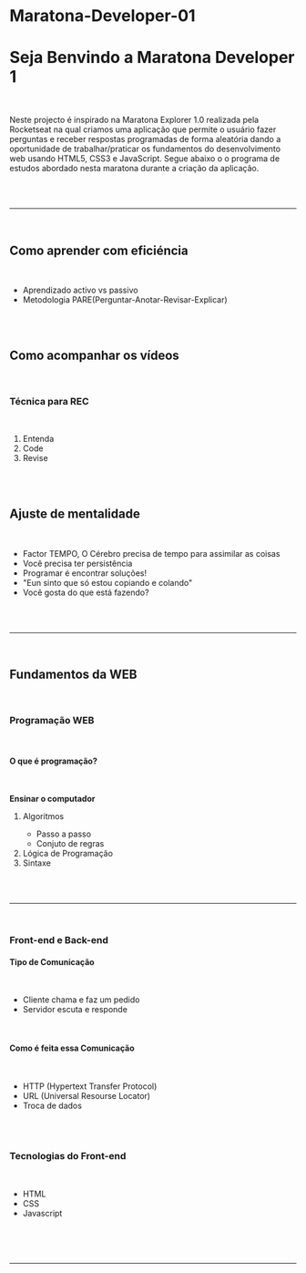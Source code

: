 # Maratona-Developer-01

<h1 style="text-aling:center;">Seja Benvindo a Maratona Developer 1</h1>
<br />
<p>
    Neste projecto é inspirado na Maratona Explorer 1.0 realizada pela Rocketseat na qual criamos uma aplicação que permite o usuário fazer perguntas e receber respostas programadas de forma aleatória dando a oportunidade de trabalhar/praticar os fundamentos do desenvolvimento web usando HTML5, CSS3 e JavaScript. Segue abaixo o o programa de estudos abordado nesta maratona durante a criação da aplicação.
</p>
<br />
<br />
<hr />
<br />
<h2 style="text-aling:center;">Como aprender com eficiéncia</h2>
<br />
<ul>
    <li>Aprendizado activo vs passivo</li>
    <li>Metodologia PARE(Perguntar-Anotar-Revisar-Explicar)</li>
</ul>
<br />
<br />
<h2 style="text-aling:center;">Como acompanhar os vídeos</h2>
<br />
<h3>Técnica para REC</h3>
<br />
<ol>
    <li>Entenda</li>
    <li>Code</li>
    <li>Revise</li>
</ol>
<br />
<br />
<h2 style="text-aling:center;">Ajuste de mentalidade</h2>
<br />
<ul>
    <li>Factor TEMPO, O Cérebro precisa de tempo para assimilar as coisas</li>
    <li>Você precisa ter persistência</li>
    <li>Programar é encontrar soluções!</li>
    <li>"Eun sinto que só estou copiando e colando"</li>
    <li>Você gosta do que está fazendo?</li>
</ul>
<br />
<br />
<hr />
<br />
<h2 style="text-aling:center;">Fundamentos da WEB</h2>
<br />
<h3>Programação WEB</h3>
<br />
<h4>O que é programação?</h4>
<br />
<p>
    <strong>Ensinar o computador</strong>
</p>
<ol>
    <li>Algoritmos</li>
        <ul>
            <li>Passo a passo</li>
            <li>Conjuto de regras</li>
        </ul>
    <li>Lógica de Programação</li>
    <li>Sintaxe</li>    
</ol>
<br />
<br />
<hr>
<br />
<h3>Front-end e Back-end</h3>
<h4>Tipo de Comunicação</h4>
<br />
<ul>
    <li>Cliente chama e faz um pedido</li>
    <li>Servidor escuta e responde</li> 
</ul>
<br />
<h4>Como é feita essa Comunicação</h4>
<br />
<ul>
    <li>HTTP (Hypertext Transfer Protocol)</li>
    <li>URL (Universal Resourse Locator)</li>
    <li>Troca de dados</li>
</ul>
<br />
<br />
<h3>Tecnologias do Front-end</h3>
<br />
<ul>
    <li>HTML</li>
    <li>CSS</li>
    <li>Javascript</li>
</ul>
<br />
<br />
<br />
<hr />
<br />

